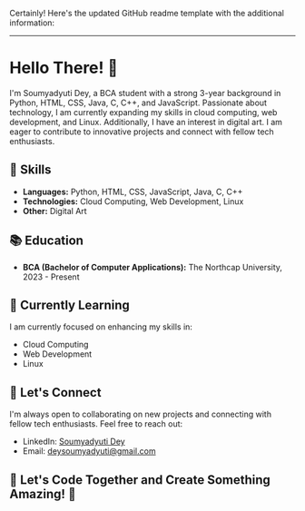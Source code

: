 Certainly! Here's the updated GitHub readme template with the additional information:

---

# Hello There! 👋

I'm Soumyadyuti Dey, a BCA student with a strong 3-year background in Python, HTML, CSS, Java, C, C++, and JavaScript. Passionate about technology, I am currently expanding my skills in cloud computing, web development, and Linux. Additionally, I have an interest in digital art. I am eager to contribute to innovative projects and connect with fellow tech enthusiasts.

## 🔧 Skills

- **Languages:** Python, HTML, CSS, JavaScript, Java, C, C++
- **Technologies:** Cloud Computing, Web Development, Linux
- **Other:** Digital Art

## 📚 Education

- **BCA (Bachelor of Computer Applications):** The Northcap University, 2023 - Present

## 🌱 Currently Learning

I am currently focused on enhancing my skills in:

- Cloud Computing
- Web Development
- Linux

## 🤝 Let's Connect

I'm always open to collaborating on new projects and connecting with fellow tech enthusiasts. Feel free to reach out:

- LinkedIn: [Soumyadyuti Dey](https://www.linkedin.com/in/soumyadyuti-dey-245sd/)
- Email: [deysoumyadyuti@gmail.com](mailto:deysoumyadyuti@gmail.com)

## 🚀 Let's Code Together and Create Something Amazing! 🚀
